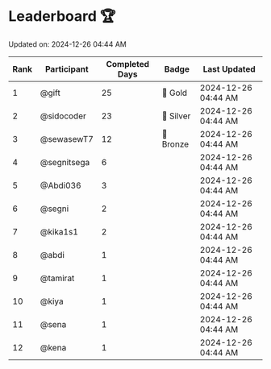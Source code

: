 # Leaderboard 🏆

Updated on: 2024-12-26 04:44 AM

| Rank | Participant       | Completed Days | Badge      | Last Updated         |
|------|-------------------|----------------|------------|----------------------|
| 1    | @gift             | 25             | 🏅 Gold     | 2024-12-26 04:44 AM |
| 2    | @sidocoder        | 23             | 🥈 Silver   | 2024-12-26 04:44 AM |
| 3    | @sewasewT7        | 12             | 🥉 Bronze   | 2024-12-26 04:44 AM |
| 4    | @segnitsega       | 6              |            | 2024-12-26 04:44 AM |
| 5    | @Abdi036          | 3              |            | 2024-12-26 04:44 AM |
| 6    | @segni            | 2              |            | 2024-12-26 04:44 AM |
| 7    | @kika1s1          | 2              |            | 2024-12-26 04:44 AM |
| 8    | @abdi             | 1              |            | 2024-12-26 04:44 AM |
| 9    | @tamirat          | 1              |            | 2024-12-26 04:44 AM |
| 10   | @kiya             | 1              |            | 2024-12-26 04:44 AM |
| 11   | @sena             | 1              |            | 2024-12-26 04:44 AM |
| 12   | @kena             | 1              |            | 2024-12-26 04:44 AM |
